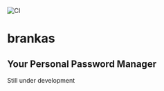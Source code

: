 ![CI](https://github.com/kusmayadi/brankas/workflows/CI/badge.svg)

# brankas

## Your Personal Password Manager

Still under development
